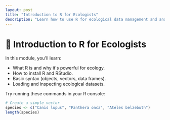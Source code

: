 ```yaml
---
layout: post
title: "Introduction to R for Ecologists"
description: "Learn how to use R for ecological data management and analysis."
---
```


# 🧭 Introduction to R for Ecologists

In this module, you'll learn:

- What R is and why it's powerful for ecology.
- How to install R and RStudio.
- Basic syntax (objects, vectors, data frames).
- Loading and inspecting ecological datasets.

Try running these commands in your R console:

```r
# Create a simple vector
species <- c("Canis lupus", "Panthera onca", "Ateles belzebuth")
length(species)
